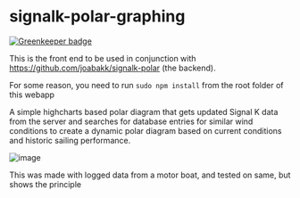 # signalk-polar-graphing

[![Greenkeeper badge](https://badges.greenkeeper.io/joabakk/signalk-polar-graphing.svg)](https://greenkeeper.io/)

This is the front end to be used in conjunction with https://github.com/joabakk/signalk-polar (the backend).

For some reason, you need to run `sudo npm install` from the root folder of this webapp

A simple highcharts based polar diagram that gets updated Signal K data from the server and searches for database entries for similar wind conditions to create a dynamic polar diagram based on current conditions and historic sailing performance. 

![image](https://cloud.githubusercontent.com/assets/2553029/24428894/36acf7fe-1410-11e7-9f2e-4cabe71bc2f4.png)

This was made with logged data from a motor boat, and tested on same, but shows the principle
